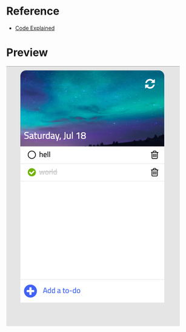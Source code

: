 # Reference

- [Code Explained][code-explained]

# Preview

![logo](./images/preview.png "Logo Title Text 2")

<!-- Reference -->

[code-explained]: https://www.youtube.com/watch?v=b8sUhU_eq3g&feature=youtu.be
